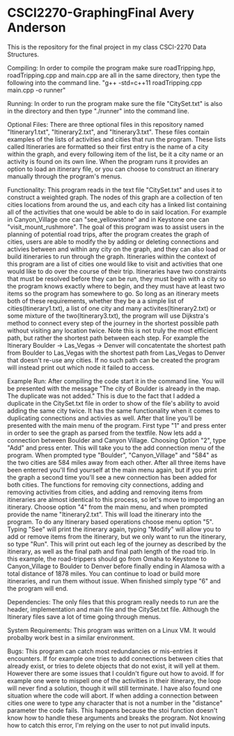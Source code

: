 # CSCI2270-GraphingFinal Avery Anderson
This is the repository for the final project in my class CSCI-2270 Data Structures.

Compiling:  In order to compile the program make sure roadTripping.hpp, roadTripping.cpp and main.cpp are all in the same directory, then type the following into the command line. 
	"g++ -std=c++11 roadTripping.cpp main.cpp -o runner"

Running:  In order to run the program make sure the file "CitySet.txt" is also in the directory and then type "./runner" into the command line.

Optional Files: There are three optional files in this repository named "Itinerary1.txt", "Itinerary2.txt", and "Itinerary3.txt". These files contain examples of the lists of activities and cities that run the program.  These lists called Itineraries are formatted so their first entry is the name of a city within the graph, and every following item of the list, be it a city name or an activity is found on its own line.  When the program runs it provides an option to load an itinerary file, or you can choose to construct an itinerary manually through the program's menus.

Functionality: This program reads in the text file "CitySet.txt" and uses it to construct a weighted graph. The nodes of this graph are a collection of ten cities locations from around the us, and each city has a linked list containing all of the activities that one would be able to do in said location.  For example in Canyon_Village one can "see_yellowstone" and in Keystone one can "visit_mount_rushmore".  The goal of this program was to assist users in the planning of potential road trips, after the program creates the graph of cities, users are able to modify the by adding or deleting connections and activies between and within any city on the graph, and they can also load or build itineraries to run through the graph.  Itineraries within the context of this program are a list of cities one would like to visit and activities that one would like to do over the course of their trip. Itineraries have two constraints that must be resolved before they can be run, they must begin with a city so the program knows exactly where to begin, and they must have at least two items so the program has somewhere to go.  So long as an itinerary meets both of these requirements, whether they be a a simple list of cities(Itinerary1.txt), a list of one city and many activites(Itinerary2.txt) or some mixture of the two(Itinerary3.txt), the program will use Dijkstra's method to connect every step of the journey in the shortest possible path without visiting any location twice.  Note this is not truly the most efficient path, but rather the shortest path between each step. For example the Itinerary Boulder -> Las_Vegas -> Denver will concatentate the shortest path from Boulder to Las_Vegas with the shortest path from Las_Vegas to Denver that doesn't re-use any cities.  If no such path can be created the program will instead print out which node it failed to access.

Example Run:  After compiling the code start it in the command line.  You will be presented with the message "The city of Boulder is already in the map. The duplicate was not added."  This is due to the fact that I added a duplicate in the CitySet.txt file in order to show of the file's ability to avoid adding the same city twice. It has the same functionality when it comes to duplicating connections and activies as well.  After that line you'll be presented with the main menu of the program.  First type "1" and press enter in order to see the graph as parsed from the textfile.  Now lets add a connection between Boulder and Canyon Village.  Choosing Option "2", type "Add" and press enter. This will take you to the add connection menu of the program. When prompted type "Boulder", "Canyon_Village" and "584" as the two cities are 584 miles away from each other. After all three items have been enterred you'll find yourself at the main menu again, but if you print the graph a second time you'll see a new connection has been added for both cities.  The functions for removing city connections, adding and removing activities from cities, and adding and removing items from itineraries are almost identical to this process, so let's move to importing an itinerary.  Choose option "4" from the main menu, and when prompted provide the name "Itinerary2.txt". This will load the itinerary into the program. To do any Itinerary based operations choose menu option "5".  Typing "See" will print the itinerary again, typing "Modify" will allow you to add or remove items from the itinerary, but we only want to run the itinerary, so type "Run". This will print out each leg of the journey as described by the itinerary, as well as the final path and final path length of the road trip. In this example, the road-trippers should go from Omaha to Keystone to Canyon_Village to Boulder to Denver before finally ending in Alamosa with a total distance of 1878 miles. You can continue to load or build more itineraries, and run them without issue. When finished simply type "6" and the program will end.

Dependencies:  The only files that this program really needs to run are the header, implementation and main file and the CitySet.txt file. Although the Itinerary files save a lot of time going through menus.

System Requirements: This program was written on a Linux VM. It would probalby work best in a similar environment.

Bugs:  This program can catch most redundancies or mis-entries it encounters.  If for example one tries to add connections between cities that already exist, or tries to delete objects that do not exist, it will yell at them.  However there are some issues that I couldn't figure out how to avoid.  If for example one were to mispell one of the activities in their itinerary, the loop will never find a solution, though it will still terminate. I have also found one situation where the code will abort.  If when adding a connection between cities one were to type any character that is not a number in the "distance" parameter the code fails. This happens because the stoi function doesn't know how to handle these arguments and breaks the program.  Not knowing how to catch this error, I'm relying on the user to not put invalid inputs.